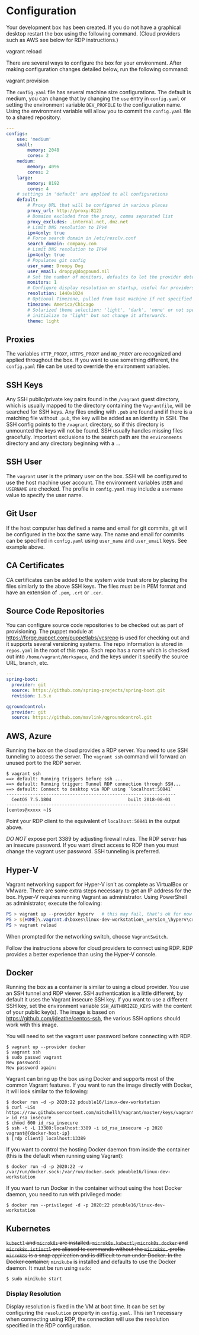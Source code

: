 # Configuration

Your development box has been created. If you do not have a graphical desktop restart the box using the following command. (Cloud providers such as AWS see below for RDP instructions.)

  vagrant reload

There are several ways to configure the box for your environment. After making configuration changes detailed below, run the following command:

  vagrant provision

The `config.yaml` file has several machine size configurations. The default is medium, you can change that by changing the `use` entry in `config.yaml` or setting the environment variable `DEV_PROFILE` to the configuration name. Using the environment variable will allow you to commit the `config.yaml` file to a shared repository.

```yaml
---
configs:
    use: 'medium'
    small:
        memory: 2048
        cores: 2
    medium:
        memory: 4096
        cores: 2
    large:
        memory: 8192
        cores: 4
    # settings in 'default' are applied to all configurations
    default:
        # Proxy URL that will be configured in various places
        proxy_url: http://proxy:8123
        # Domains excluded from the proxy, comma separated list
        proxy_excludes: .internal.net,.dmz.net
        # Limit DNS resolution to IPV4
        ipv4only: true
        # Force search domain in /etc/resolv.conf
        search_domain: company.com
        # Limit DNS resolution to IPV4
        ipv4only: true
        # Populates git config
        user_name: Droopy Dog
        user_email: droppy@dogpound.nil
        # Set the number of monitors, defaults to let the provider determine it. Not necessary when using RDP.
        monitors: 1
        # Configure display resolution on startup, useful for providers that do not automatically resize. Not necessary when using RDP.
        resolution: 1440x1024
        # Optional Timezone, pulled from host machine if not specified
        timezone: America/Chicago
        # Solarized theme selection: 'light', 'dark', 'none' or not specified. Not specifying will
        # initialize to 'light' but not change it afterwards.
        theme: light
```

## Proxies

The variables `HTTP_PROXY`, `HTTPS_PROXY` and `NO_PROXY` are recognized and applied throughout the box. If you want to use something different, the `config.yaml` file can be used to override the environment variables.

## SSH Keys

Any SSH public/private key pairs found in the `/vagrant` guest directory, which is usually mapped to the directory containing the `Vagrantfile`, will be searched for SSH keys. Any files ending with `.pub` are found and if there is a matching file without `.pub`, the key will be added as an identity in SSH. The SSH config points to the `/vagrant` directory, so if this directory is unmounted the keys will not be found. SSH usually handles missing files gracefully. Important exclusions to the search path are the `environments` directory and any directory beginning with a `.`.

## SSH User

The `vagrant` user is the primary user on the box. SSH will be configured to use the host machine user account. The environment variables `USER` and `USERNAME` are checked. The profile in `config.yaml` may include a `username` value to specify the user name.

## Git User

If the host computer has defined a name and email for git commits, git will be configured in the box the same way. The name and email for commits can be specified in `config.yaml` using `user_name` and `user_email` keys. See example above.

## CA Certificates

CA certificates can be added to the system wide trust store by placing the files similarly to the above SSH keys. The files must be in PEM format and have an extension of `.pem`, `.crt` or `.cer`.

## Source Code Repositories

You can configure source code repositories to be checked out as part of provisioning. The puppet module at https://forge.puppet.com/puppetlabs/vcsrepo is used for checking out and it supports several versioning systems. The repo information is stored in `repos.yaml` in the root of this repo. Each repo has a name which is checked out into `/home/vagrant/Workspace`, and the keys under it specify the source URL, branch, etc.

```yaml
---
spring-boot:
  provider: git
  source: https://github.com/spring-projects/spring-boot.git
  revision: 1.5.x

qgroundcontrol:
  provider: git
  source: https://github.com/mavlink/qgroundcontrol.git
```

## AWS, Azure

Running the box on the cloud provides a RDP server. You need to use SSH tunneling to access the server. The `vagrant ssh` command will forward an unused port to the RDP server.

```shell
$ vagrant ssh
==> default: Running triggers before ssh ...
==> default: Running trigger: Tunnel RDP connection through SSH...
==> default: Connect to desktop via RDP using `localhost:50841`
----------------------------------------------------------------
  CentOS 7.5.1804                             built 2018-08-01
----------------------------------------------------------------
[centos@xxxxx ~]$
```

Point your RDP client to the equivalent of `localhost:50841` in the output above.

_DO NOT_ expose port 3389 by adjusting firewall rules. The RDP server has an insecure password. If you want direct access to RDP then you must change the vagrant user password. SSH tunneling is preferred.

## Hyper-V

Vagrant networking support for Hyper-V isn't as complete as VirtualBox or VMware. There are some extra steps necessary to get an IP address for the box. Hyper-V requires running Vagrant as administrator. Using PowerShell as administrator, execute the following:

```powershell
PS > vagrant up --provider hyperv   # this may fail, that's ok for now
PS > ${HOME}\.vagrant.d\boxes\linux-dev-workstation\_version_\hyperv\create-natswitch.ps1  # ignore errors, these are from detecting existing networking
PS > vagrant reload
```

When prompted for the networking switch, choose `VagrantSwitch`.

Follow the instructions above for cloud providers to connect using RDP. RDP provides a better experience than using the Hyper-V console.

## Docker

Running the box as a container is similar to using a cloud provider. You use an SSH tunnel and RDP viewer. SSH authentication is a little different, by default it uses the Vagrant insecure SSH key. If you want to use a different SSH key, set the environment variable `SSH_AUTHORIZED_KEYS` with the content of your public key(s). The image is based on https://github.com/jdeathe/centos-ssh, the various SSH options should work with this image.

You will need to set the vagrant user password before connecting with RDP.

```shell
$ vagrant up --provider docker
$ vagrant ssh
$ sudo passwd vagrant
New password:
New password again:
```

Vagrant can bring up the box using Docker and supports most of the common Vagrant features. If you want to run the image directly with Docker, it will look similar to the following:

```shell
$ docker run -d -p 2020:22 pdouble16/linux-dev-workstation
$ curl -LSs https://raw.githubusercontent.com/mitchellh/vagrant/master/keys/vagrant > id_rsa_insecure
$ chmod 600 id_rsa_insecure
$ ssh -t -L 13389:localhost:3389 -i id_rsa_insecure -p 2020 vagrant@{docker-host-ip}
$ [rdp client] localhost:13389
```

If you want to control the hosting Docker daemon from inside the container (this is the default when running using Vagrant):

```shell
$ docker run -d -p 2020:22 -v /var/run/docker.sock:/var/run/docker.sock pdouble16/linux-dev-workstation
```

If you want to run Docker in the container without using the host Docker daemon, you need to run with privileged mode:

```shell
$ docker run --privileged -d -p 2020:22 pdouble16/linux-dev-workstation
```

## Kubernetes

~~`kubectl` and `microk8s` are installed. `microk8s.kubectl`, `microk8s.docker` and `microk8s.istioctl` are aliased to commands without the `microk8s.` prefix. `microk8s` is a snap application and is difficult to run under Docker. In the Docker container,~~ `minikube` is installed and defaults to use the Docker daemon. It must be run using `sudo`:

```shell
$ sudo minikube start
```

### Display Resolution

Display resolution is fixed in the VM at boot time. It can be set by configuring the `resolution` property in `config.yaml`. This isn't necessary when connecting using RDP, the connection will use the resolution specified in the RDP configuration.
